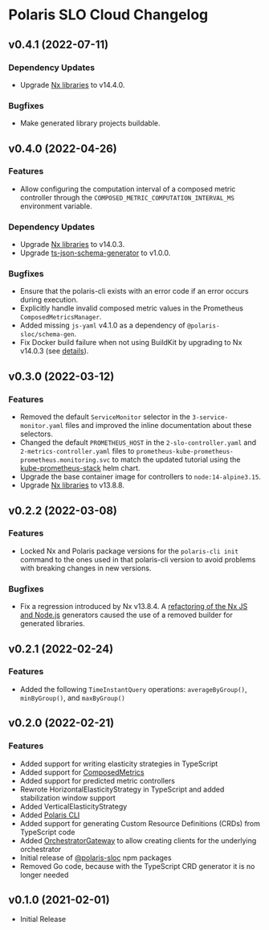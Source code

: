 # Polaris SLO Cloud Changelog


## v0.4.1 (2022-07-11)

### Dependency Updates

* Upgrade [Nx libraries](https://nx.dev) to v14.4.0.

### Bugfixes

* Make generated library projects buildable.



## v0.4.0 (2022-04-26)

### Features

* Allow configuring the computation interval of a composed metric controller through the `COMPOSED_METRIC_COMPUTATION_INTERVAL_MS` environment variable.

### Dependency Updates

* Upgrade [Nx libraries](https://nx.dev) to v14.0.3.
* Upgrade [ts-json-schema-generator](https://github.com/vega/ts-json-schema-generator) to v1.0.0.


### Bugfixes

* Ensure that the polaris-cli exists with an error code if an error occurs during execution.
* Explicitly handle invalid composed metric values in the Prometheus `ComposedMetricsManager`.
* Added missing `js-yaml` v4.1.0 as a dependency of `@polaris-sloc/schema-gen`.
* Fix Docker build failure when not using BuildKit by upgrading to Nx v14.0.3 (see [details](https://github.com/nrwl/nx/issues/9451)).



## v0.3.0 (2022-03-12)

### Features

* Removed the default `ServiceMonitor` selector in the `3-service-monitor.yaml` files and improved the inline documentation about these selectors.
* Changed the default `PROMETHEUS_HOST` in the `2-slo-controller.yaml` and `2-metrics-controller.yaml` files to `prometheus-kube-prometheus-prometheus.monitoring.svc` to match the updated tutorial using the [kube-prometheus-stack](https://github.com/prometheus-community/helm-charts/tree/main/charts/kube-prometheus-stack) helm chart.
* Upgrade the base container image for controllers to `node:14-alpine3.15`.
* Upgrade [Nx libraries](https://nx.dev) to v13.8.8.



## v0.2.2 (2022-03-08)

### Features

* Locked Nx and Polaris package versions for the `polaris-cli init` command to the ones used in that polaris-cli version to avoid problems with breaking changes in new versions.


### Bugfixes

* Fix a regression introduced by Nx v13.8.4. A [refactoring of the Nx JS and Node.js](https://github.com/nrwl/nx/pull/9086) generators caused the use of a removed builder for generated libraries.



## v0.2.1 (2022-02-24)

### Features

* Added the following `TimeInstantQuery` operations: `averageByGroup()`, `minByGroup()`, and `maxByGroup()`


## v0.2.0 (2022-02-21)

### Features

* Added support for writing elasticity strategies in TypeScript
* Added support for [ComposedMetrics](./ts/libs/core/src/lib/composed-metrics)
* Added support for predicted metric controllers
* Rewrote HorizontalElasticityStrategy in TypeScript and added stabilization window support
* Added VerticalElasticityStrategy
* Added [Polaris CLI](https://polaris-slo-cloud.github.io/polaris/features/cli.html)
* Added support for generating Custom Resource Definitions (CRDs) from TypeScript code
* Added [OrchestratorGateway](./ts/libs/core/src/lib/orchestrator/public/orchestrator-gateway.ts) to allow creating clients for the underlying orchestrator
* Initial release of [@polaris-sloc](https://www.npmjs.com/settings/polaris-sloc/packages) npm packages
* Removed Go code, because with the TypeScript CRD generator it is no longer needed 


## v0.1.0 (2021-02-01)

* Initial Release
